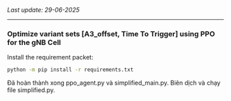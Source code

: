 _Last update: 29-06-2025_

---
### Optimize variant sets [A3_offset, Time To Trigger] using PPO for the gNB Cell

Install the requirement packet:
```bash
python -m pip install -r requirements.txt
```

Đã hoàn thành xong ppo_agent.py và simplified_main.py.
Biên dịch và chạy file simplified.py.
